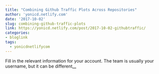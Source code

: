 ```yaml
---
title: "Combining Github Traffic Plots Across Repositories"
author: 'yonicd.netlify.com'
date: '2017-10-02'
slug: combining-github-traffic-plots
link: https://yonicd.netlify.com/post/2017-10-02-githubtraffic/
categories:
- bloglink
tags:
  - yonicdnetlifycom
---
```


Fill in the relevant information for your account. The team is usually your username, but it can be different[... <i class="fas fa-external-link-alt"></i>](https://yonicd.netlify.com/post/2017-10-02-githubtraffic/)


